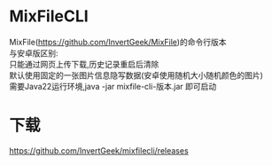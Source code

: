 # MixFileCLI
MixFile(https://github.com/InvertGeek/MixFile)的命令行版本 \
与安卓版区别: \
只能通过网页上传下载,历史记录重启后清除 \
默认使用固定的一张图片信息隐写数据(安卓使用随机大小随机颜色的图片) \
需要Java22运行环境,java -jar mixfile-cli-版本.jar 即可启动

# 下载
https://github.com/InvertGeek/mixfilecli/releases
